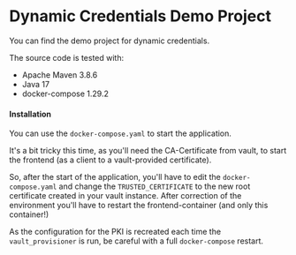 # Dynamic Credentials Demo Project

You can find the demo project for dynamic credentials.

The source code is tested with:

* Apache Maven 3.8.6
* Java 17
* docker-compose 1.29.2

#### Installation

You can use the `docker-compose.yaml` to start the application. 

It's a bit tricky this time, as you'll need the CA-Certificate from vault, to start the frontend (as a client to a vault-provided certificate).

So, after the start of the application, you'll have to edit the `docker-compose.yaml` and change the `TRUSTED_CERTIFICATE` to the new root certificate created in your vault instance. After correction of the environment you'll have to restart the frontend-container (and only this container!)

As the configuration for the PKI is recreated each time the `vault_provisioner` is run, be careful with a full `docker-compose` restart.

